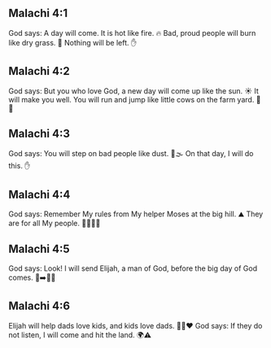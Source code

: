 ## Malachi 4:1
God says: A day will come. It is hot like fire. 🔥 Bad, proud people will burn like dry grass. 🌾 Nothing will be left. ✋
## Malachi 4:2
God says: But you who love God, a new day will come up like the sun. ☀️ It will make you well. You will run and jump like little cows on the farm yard. 🐄😄
## Malachi 4:3
God says: You will step on bad people like dust. 🦶🌫️ On that day, I will do this. ✋
## Malachi 4:4
God says: Remember My rules from My helper Moses at the big hill. ⛰️ They are for all My people. 👨‍👩‍👧‍👦
## Malachi 4:5
God says: Look! I will send Elijah, a man of God, before the big day of God comes. 👀➡️👴📣
## Malachi 4:6
Elijah will help dads love kids, and kids love dads. 👨‍👧❤️ God says: If they do not listen, I will come and hit the land. 🌍⚠️
